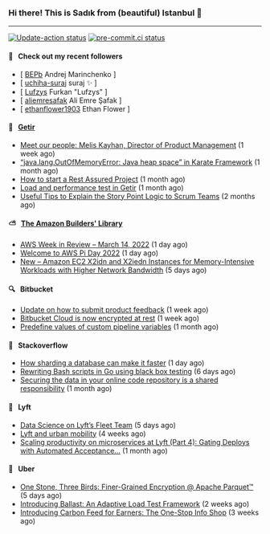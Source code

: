 ### Hi there! This is Sadık from (beautiful) Istanbul 👋

---

[![Update-action status](https://github.com/sadikkuzu/sadikkuzu/actions/workflows/sadikkuzu.yml/badge.svg)](https://github.com/sadikkuzu/sadikkuzu/actions/workflows/sadikkuzu.yml)
[![pre-commit.ci status](https://results.pre-commit.ci/badge/github/sadikkuzu/sadikkuzu/master.svg)](https://results.pre-commit.ci/latest/github/sadikkuzu/sadikkuzu/master)

#### 🔭 &nbsp; Check out my recent followers

- [ [BEPb](https://github.com/BEPb) Andrej Marinchenko ]
- [ [uchiha-suraj](https://github.com/uchiha-suraj) suraj ✨  ]
- [ [Lufzys](https://github.com/Lufzys) Furkan &#34;Lufzys&#34; ]
- [ [aliemresafak](https://github.com/aliemresafak) Ali Emre Şafak ]
- [ [ethanflower1903](https://github.com/ethanflower1903) Ethan Flower ]


#### 🚀 &nbsp; [Getir](https://technology.getir.com)

- [Meet our people: Melis Kayhan, Director of Product Management](https://medium.com/getir/meet-our-people-melis-kayhan-director-of-product-management-27e8f9913648?source=rss----5138a1e0a250---4) (1 week ago)
- [“java.lang.OutOfMemoryError: Java heap space” in Karate Framework](https://medium.com/getir/java-lang-outofmemoryerror-java-heap-space-in-karate-framework-dc5ad83fcd1b?source=rss----5138a1e0a250---4) (1 month ago)
- [How to start a Rest Assured Project](https://medium.com/getir/how-to-start-a-rest-assured-project-d599181ca855?source=rss----5138a1e0a250---4) (1 month ago)
- [Load and performance test in Getir](https://medium.com/getir/load-and-performance-test-in-getir-3bc5bf57b1e2?source=rss----5138a1e0a250---4) (1 month ago)
- [Useful Tips to Explain the Story Point Logic to Scrum Teams](https://medium.com/getir/useful-tips-to-explain-the-story-point-logic-to-scrum-teams-872a62e95257?source=rss----5138a1e0a250---4) (2 months ago)


#### ⛅ &nbsp; [The Amazon Builders' Library](https://aws.amazon.com/builders-library/)

- [AWS Week in Review – March 14, 2022](https://aws.amazon.com/blogs/aws/aws-week-in-review-march-14-2022/) (1 day ago)
- [Welcome to AWS Pi Day 2022](https://aws.amazon.com/blogs/aws/welcome-to-aws-pi-day-2022/) (1 day ago)
- [New – Amazon EC2 X2idn and X2iedn Instances for Memory-Intensive Workloads with Higher Network Bandwidth](https://aws.amazon.com/blogs/aws/new-amazon-ec2-x2idn-and-x2iedn-instances-for-memory-intensive-workloads-with-higher-network-bandwidth/) (5 days ago)


#### 🔍 &nbsp; Bitbucket

- [Update on how to submit product feedback](https://bitbucket.org/blog/update-on-how-to-submit-product-feedback) (1 week ago)
- [Bitbucket Cloud is now encrypted at rest](https://bitbucket.org/blog/bitbucket-cloud-is-encrypted-at-rest) (1 week ago)
- [Predefine values of custom pipeline variables](https://bitbucket.org/blog/predefine-values-of-custom-pipeline-variables) (1 month ago)


#### 📰 &nbsp; Stackoverflow

- [How sharding a database can make it faster](https://stackoverflow.blog/2022/03/14/how-sharding-a-database-can-make-it-faster/) (1 day ago)
- [Rewriting Bash scripts in Go using black box testing](https://stackoverflow.blog/2022/03/09/rewriting-bash-scripts-in-go-using-black-box-testing/) (6 days ago)
- [Securing the data in your online code repository is a shared responsibility](https://stackoverflow.blog/2022/01/24/securing-the-data-in-your-online-code-repository-is-a-shared-responsibility/) (1 month ago)

#### 🚕 &nbsp; Lyft

- [Data Science on Lyft’s Fleet Team](https://eng.lyft.com/data-science-on-lyfts-fleet-team-141c594f656b?source=rss----25cd379abb8---4) (5 days ago)
- [Lyft and urban mobility](https://eng.lyft.com/lyft-and-urban-mobility-acf7a7571031?source=rss----25cd379abb8---4) (4 weeks ago)
- [Scaling productivity on microservices at Lyft (Part 4): Gating Deploys with Automated Acceptance…](https://eng.lyft.com/scaling-productivity-on-microservices-at-lyft-part-4-gating-deploys-with-automated-acceptance-4417e0ebc274?source=rss----25cd379abb8---4) (1 month ago)

#### 🚕 &nbsp; Uber

- [One Stone, Three Birds:  Finer-Grained Encryption @ Apache Parquet™](https://eng.uber.com/one-stone-three-birds-finer-grained-encryption-apache-parquet/) (5 days ago)
- [Introducing Ballast: An Adaptive Load Test Framework](https://eng.uber.com/introducing-ballast-an-adaptive-load-test-framework/) (2 weeks ago)
- [Introducing Carbon Feed for Earners: The One-Stop Info Shop](https://eng.uber.com/introducing-carbon-feed-for-earners-the-one-stop-info-shop/) (3 weeks ago)
